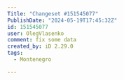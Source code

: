 ```yaml
---
Title: "Changeset #151545077"
PublishDate: "2024-05-19T17:45:32Z"
id: 151545077
user: OlegVlasenko
comment: fix some data
created_by: iD 2.29.0
tags:
  - Montenegro

---
```

